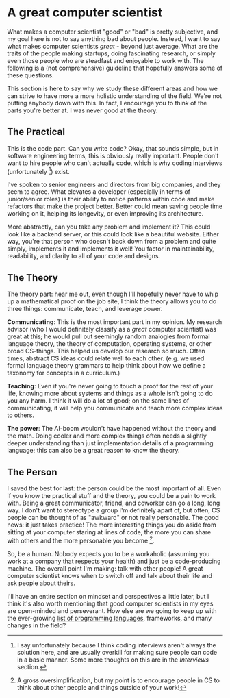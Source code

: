 # A great computer scientist

What makes a computer scientist "good" or "bad" is pretty
subjective, and my goal here is not to say anything bad about
people. Instead, I want to say what makes computer scientists
*great* - beyond just average. What are the traits of
the people making startups, doing fascinating research, or
simply even those people who are steadfast and enjoyable to work with.
The following is a (not comprehensive) guideline that hopefully
answers some of these questions.

This section is here to say why we study these different areas
and how we can strive to have more a more holistic understanding
of the field. We're not putting anybody down with this. In fact,
I encourage you to think of the parts you're better at. I was
never good at the theory.

## The Practical

This is the code part. Can you write code? Okay, that sounds
simple, but in software engineering terms, this is obviously
really important. People don't want to hire people who can't
actually code, which is why coding interviews (unfortunately [^ref1]) exist.

I've spoken to senior engineers and directors from big companies, 
and they seem to agree. What elevates a developer (especially in 
terms of junior/senior roles) is their ability to notice patterns within 
code and make refactors that make the project better. Better could mean 
saving people time working on it, helping its longevity, or even improving 
its architecture.

More abstractly, can you take any problem and implement it? This could look
like a backend server, or this could look like a beautiful website. Either way,
you're that person who doesn't back down from a problem and quite simply,
implements it and implements it well! You factor in maintainability,
readability, and clarity to all of your code and designs.

## The Theory

The theory part: hear me out, even though I'll hopefully never have to whip
up a mathematical proof on the job site, I think the
theory allows you to do three things: communicate, teach, and leverage power.

**Communicating**: This is the most important part in my opinion. My research advisor
(who I would definitely classify as a *great* computer scientist) was great at this;
he would pull out seemingly random analogies from formal language theory, the theory
of computation, operating systems, or other broad CS-things. This helped us develop
our research so much. Often times, abstract CS ideas could relate well to each other. 
(e.g. we used formal language theory grammars to help think about how we define a 
taxonomy for concepts in a curriculum.) 

**Teaching**: Even if you're never going to touch a proof for the rest of your
life, knowing more about systems and things as a whole isn't going to do you any
harm. I think it will do a lot of good; on the same lines of communicating, it will
help you communicate and teach more complex ideas to others.

**The power**: The AI-boom wouldn't have happened without the theory and the math.
Doing cooler and more complex things often needs a slightly deeper understanding
than just implementation details of a programming language; this can also be a
great reason to know the theory.

## The Person

I saved the best for last: the person could be the most important of all.
Even if you know the practical stuff and the theory, you could be a pain
to work with. Being a great communicator, friend, and coworker can go a
long, long way. I don't want to stereotype a group I'm definitely apart of,
but often, CS people can be thought of as "awkward" or not really personable.
The good news: it just takes practice! The more interesting things you do aside
from sitting at your computer staring at lines of code, the more you can share
with others and the more personable you become [^ref2].

So, be a human. Nobody expects you to be a workaholic (assuming you work at a
company that respects your health) and just be a code-producing machine. The 
overall point I'm making: talk with other people! A great computer scientist
knows when to switch off and talk about their life and ask people about theirs.

I'll have an entire section on mindset and perspectives a
little later, but I think it's also worth mentioning that
good computer scientists in my eyes are open-minded
and perseverant. How else are we going to keep up with
the ever-growing [list of programming languages](https://en.wikipedia.org/wiki/List_of_programming_languages),
frameworks, and many changes in the field?


[^ref1]: I say unfortunately because I think coding interviews aren't always
the solution here, and are usually overkill for making sure people can code
in a basic manner. Some more thoughts on this are in the *Interviews* section.

[^ref2]: A gross oversimplification, but my point is to encourage people in CS
to think about other people and things outside of your work!
